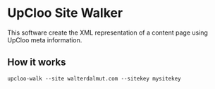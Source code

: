 # UpCloo Site Walker

This software create the XML representation of a content page using UpCloo
meta information.

## How it works

```
upcloo-walk --site walterdalmut.com --sitekey mysitekey 
```

